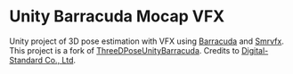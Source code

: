 # Unity Barracuda Mocap VFX

Unity project of 3D pose estimation with VFX using [Barracuda](https://github.com/Unity-Technologies/barracuda-release) and [Smrvfx](https://github.com/keijiro/Smrvfx). This project is a fork of [ThreeDPoseUnityBarracuda](https://github.com/digital-standard/ThreeDPoseUnityBarracuda). Credits to [Digital-  Standard Co., Ltd](https://digital-standard.com/).
